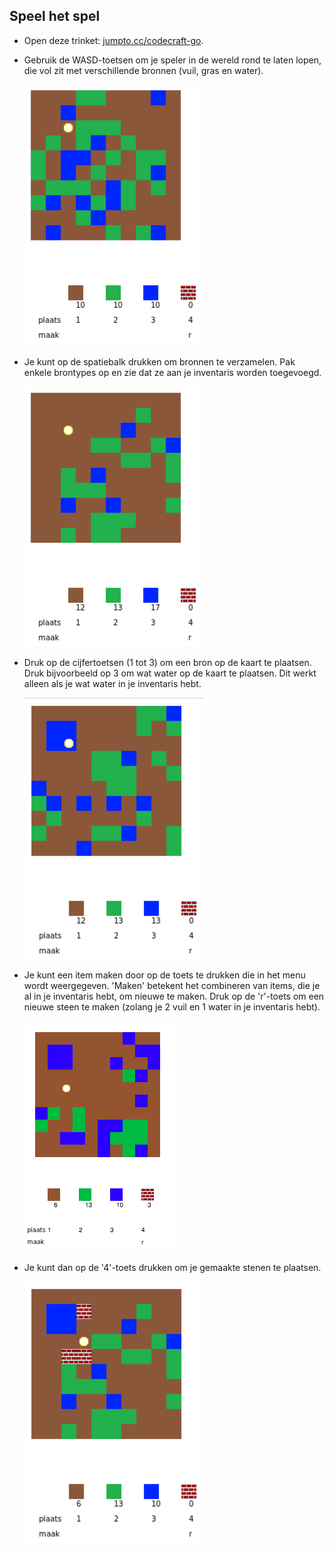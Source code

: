 ## Speel het spel

+ Open deze trinket: <a href="https://trinket.io/python/a4cdd53d10" target="_blank">jumpto.cc/codecraft-go</a>.

+ Gebruik de WASD-toetsen om je speler in de wereld rond te laten lopen, die vol zit met verschillende bronnen (vuil, gras en water).
    
    ![screenshot](images/craft-move.png)

+ Je kunt op de spatiebalk drukken om bronnen te verzamelen. Pak enkele brontypes op en zie dat ze aan je inventaris worden toegevoegd.
    
    ![screenshot](images/craft-pickup.png)

+ Druk op de cijfertoetsen (1 tot 3) om een ​​bron op de kaart te plaatsen. Druk bijvoorbeeld op 3 om wat water op de kaart te plaatsen. Dit werkt alleen als je wat water in je inventaris hebt.
    
    ![screenshot](images/craft-place-water.png)

+ Je kunt een item maken door op de toets te drukken die in het menu wordt weergegeven. 'Maken' betekent het combineren van items, die je al in je inventaris hebt, om nieuwe te maken. Druk op de 'r'-toets om een ​​nieuwe steen te maken (zolang je 2 vuil en 1 water in je inventaris hebt).
    
    ![screenshot](images/craft-craft-brick.png)

+ Je kunt dan op de '4'-toets drukken om je gemaakte stenen te plaatsen.
    
    ![screenshot](images/craft-place-brick.png)
